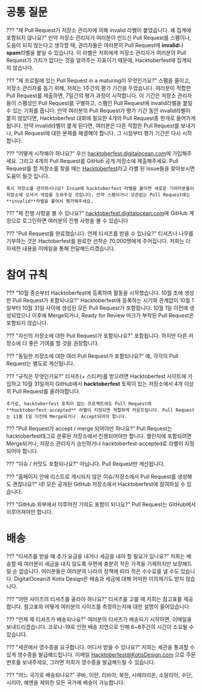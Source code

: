 # 공통 질문

??? "제 Pull Request가 저장소 관리자에 의해 invalid 라벨이 붙었습니다. 왜 집계에 포함되지 않나요?"
    만약 저장소 관리자가 여러분이 만드신 Pull Request를 스팸이나, 도움이 되지 않는다고 생각할 때, 관리자들은 여러분의 Pull Request에 **invalid**나 **spam**라벨을 붙일 수 있습니다. 이 라벨은 저희에게 저장소 관리자가 여러분의 Pull Request가 가치가 없다는 것을 알려주는 지표이기 때문에, Hacktoberfest에 집계되지 않습니다.

??? "제 프로필에 있는 Pull Request in a maturing이 무엇인가요?"
    스팸을 줄이고, 저장소 관리자를 돕기 위해, 저희는 1주간의 평가 기간을 두었습니다. 여러분이 적합한 Pull Request를 제출하면, 7일간의 평가 과정이 시작합니다. 이 기간은 저장소 관리자들이 스팸성인 Pull Request를 구별하고, 스팸인 Pull Request에 invalid라벨을 붙일 수 있는 기회를 줍니다. 만약 여러분의 Pull Request가 평가 기간 동안 invalid라벨이 붙지 않았다면, Hacktoberfest 대회에 필요한 4개의 Pull Request중 한개로 들어가게 됩니다. 만약 invalid라벨이 붙게 된다면, 여러분은 다른 적합한 Pull Request를 보내거나, Pull Request에 대한 문제를 해결해야 합니다. 그 시점부터 평가 기간은 다시 시작합니다.

??? "어떻게 시작해야 하나요?"
    우선 [hacktoberfest.digitalocean.com](https://hacktoberfest.digitalocean.com)에 가입해주세요. 그리고 4개의 Pull Request를 GitHub 공개 저장소에 제출해주세요. Pull Request를 할 저장소를 찾을 때는 [Hacktoberfest](https://github.com/search?l=&o=desc&q=label%3Ahacktoberfest+state%3Aopen&s=updated&type=Issues)라고 라벨 된 Issue들을 찾아보시면 도움이 될것 입니다.  

    혹시 저장소를 관리하시나요? Issue에 hacktoberfest 라벨을 붙이면 새로운 기여자분들이 저장소에 오셔서 작업을 도와주실 것입니다. 만약 스팸이거나 상관없는 Pull Request에는 **invalid**라벨을 붙여서 평가해주세요.

??? "제 진행 사항을 볼 수 있나요?"
    [hacktoberfest.digitalocean.com](https://hacktoberfest.digitalocean.com)에 GitHub 계정으로 로그인하면 여러분의 진행 사항을 볼 수 있습니다

??? "Pull Request를 완료했습니다. 언제 티셔츠를 받을 수 있나요?"
    티셔츠나 나무를 기부하는 것은 Hactoberfest를 완료한 선착순 70,000명에게 주어집니다. 저희는 더 자세한 내용을 이메일을 통해 전달해드리겠습니다.
    
# 참여 규칙

??? "10월 중순부터 Hacktoberfest에 등록하여 활동을 시작했습니다. 10월 초에 생성한 Pull Request가 포함되나요?"
    Hacktoberfest에 등록하는 시기와 관계없이 10월 1일부터 10월 31일 사이에 생성된 모든 Pull Request가 포함됩니다. 10월 1일 이전에 생성되었으나 이후에 Merge되거나, Ready for Review 마크가 부착된 Pull Request은 포함되지 않습니다.

??? "자신의 저장소에 대한 Pull Request가 포함되나요?"
    포함됩니다. 하지만 다른 저장소에 더 좋은 기여를 할 것을 권장합니다.

??? "동일한 저장소에 대한 여러 Pull Request가 포함되나요?"
    예, 각각의 Pull Request는 별도로 계산됩니다.

??? "규칙은 무엇인가요?"
    티셔츠(+ 스티커)를 받으려면 Hacktoberfest 사이트에 가입하고 10월 31일까지 GitHub에서 **hacktoberfest** 토픽이 있는 저장소에서 4개 이상의 Pull Request를 올려야합니다.
    
    추가로, hacktoberfest 토픽이 없는 프로젝트여도 Pull Request에 **hacktoberfest-accepted** 라벨이 지정되면 적합하게 카운트됩니다. Pull Request는 11월 1일 이전에 Merge되거나  Accept되어야 합니다.

??? "Pull Request가 accept / merge 되어야만 하나요?"
    Pull Request는 hacktoberfest태그로 분류된 저장소에서 진행되어야만 합니다.
    챌린지에 포함되려면 Merge되거나, 저장소 관리자가 승인하거나 hacktoberfest-accepted로 라벨이 지정되어야 합니다.

??? "이슈 / 커밋도 포함되나요?"
    아닙니다. Pull Request만 계산됩니다.
    
??? "홈페이지 안에 리스트로 게시되지 않은 이슈/저장소에서 Pull Request를 생성해도 괜찮나요?"
    네! 모든 공개된 GitHub 저장소에서 Hacktoberfest에 참여하실 수 있습니다.

??? "GitHub 외부에서 이루어진 기여도 포함이 되나요?"
    Pull Request는 GitHub에서 이루어져야만 합니다.

# 배송

??? "티셔츠를 받을 때 추가 요금을 내거나 세금을 내야 할 필요가 있나요?"
    저희는 배송할 때 여러분이 세금을 내지 않도록 우편에 충분히 작은 가격을 기재하지만 보장해드릴 순 없습니다. 여러분들은 여러분의 나라의 정책에 따라 적은 수수료를 낼 수도 있습니다. DigitalOcean과 Kotis Design은 배송과 세금에 대해 어떠한 이의제기도 받지 않습니다.

??? "어떤 사이즈의 티셔츠를 골라야 하나요?"
    티셔츠를 고를 때 저희는 참고표를 제공합니다. 참고표와 어떻게 여러분의 사이즈를 측정하는지에 대한 설명이 들어있습니다.

??? "언제 제 티셔츠가 배송되나요?"
    여러분의 티셔츠가 배송되기 시작하면, 이메일을 보내드리겠습니다. 코로나-19로 인한 배송 지연으로 인해 6~8주간의 시간이 소요될 수 있습니다.

??? "세관에서 영수증을 요구합니다. 어디서 받을 수 있나요?"
    저희는 세관을 통과할 수 있게 영수증을 발급해드립니다. 이메일 Hacktoberfest@KotisDesign.com 으로 주문번호를 보내주세요, 그러면 저희가 영수증을 발급해드릴 수 있습니다.

??? "어느 국가로 배송되나요?"
    쿠바, 이란, 리비아, 북한, 시에라리온, 소말리아, 수단, 시리아, 예멘을 제외한 모든 국가에 배송이 가능합니다.
